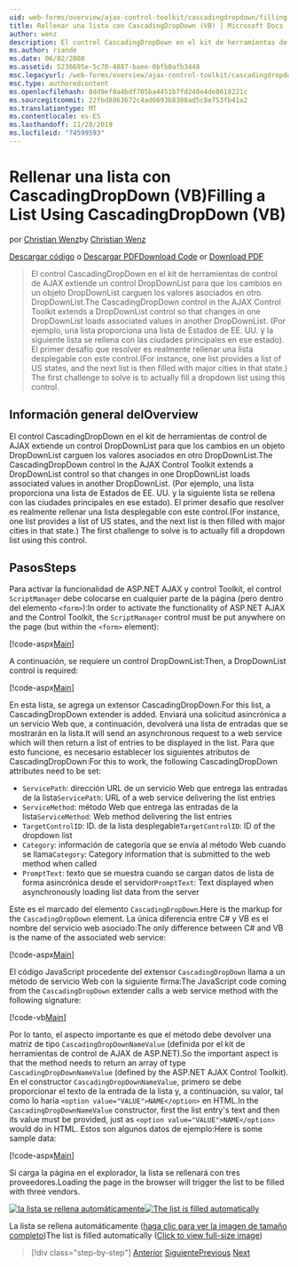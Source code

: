 ```yaml
---
uid: web-forms/overview/ajax-control-toolkit/cascadingdropdown/filling-a-list-using-cascadingdropdown-vb
title: Rellenar una lista con CascadingDropDown (VB) | Microsoft Docs
author: wenz
description: El control CascadingDropDown en el kit de herramientas de control de AJAX extiende un control DropDownList para que los cambios en un objeto DropDownList carguen los valores asociados en Anoth...
ms.author: riande
ms.date: 06/02/2008
ms.assetid: 5236695e-5c70-4887-baee-0bfb0afb3448
msc.legacyurl: /web-forms/overview/ajax-control-toolkit/cascadingdropdown/filling-a-list-using-cascadingdropdown-vb
msc.type: authoredcontent
ms.openlocfilehash: 8dd9ef8a4bdf705ba4451b7fd240e4de8618221c
ms.sourcegitcommit: 22fbd8863672c4ad6693b8388ad5c8e753fb41a2
ms.translationtype: MT
ms.contentlocale: es-ES
ms.lasthandoff: 11/28/2019
ms.locfileid: "74599593"
---
```

# <a name="filling-a-list-using-cascadingdropdown-vb"></a><span data-ttu-id="61473-103">Rellenar una lista con CascadingDropDown (VB)</span><span class="sxs-lookup"><span data-stu-id="61473-103">Filling a List Using CascadingDropDown (VB)</span></span>

<span data-ttu-id="61473-104">por [Christian Wenz](https://github.com/wenz)</span><span class="sxs-lookup"><span data-stu-id="61473-104">by [Christian Wenz](https://github.com/wenz)</span></span>

<span data-ttu-id="61473-105">[Descargar código](https://download.microsoft.com/download/9/0/7/907760b1-2c60-4f81-aeb6-ca416a573b0d/cascadingdropdown0.vb.zip) o [Descargar PDF](https://download.microsoft.com/download/2/d/c/2dc10e34-6983-41d4-9c08-f78f5387d32b/cascadingdropdown0VB.pdf)</span><span class="sxs-lookup"><span data-stu-id="61473-105">[Download Code](https://download.microsoft.com/download/9/0/7/907760b1-2c60-4f81-aeb6-ca416a573b0d/cascadingdropdown0.vb.zip) or [Download PDF](https://download.microsoft.com/download/2/d/c/2dc10e34-6983-41d4-9c08-f78f5387d32b/cascadingdropdown0VB.pdf)</span></span>

> <span data-ttu-id="61473-106">El control CascadingDropDown en el kit de herramientas de control de AJAX extiende un control DropDownList para que los cambios en un objeto DropDownList carguen los valores asociados en otro DropDownList.</span><span class="sxs-lookup"><span data-stu-id="61473-106">The CascadingDropDown control in the AJAX Control Toolkit extends a DropDownList control so that changes in one DropDownList loads associated values in another DropDownList.</span></span> <span data-ttu-id="61473-107">(Por ejemplo, una lista proporciona una lista de Estados de EE. UU. y la siguiente lista se rellena con las ciudades principales en ese estado). El primer desafío que resolver es realmente rellenar una lista desplegable con este control.</span><span class="sxs-lookup"><span data-stu-id="61473-107">(For instance, one list provides a list of US states, and the next list is then filled with major cities in that state.) The first challenge to solve is to actually fill a dropdown list using this control.</span></span>

## <a name="overview"></a><span data-ttu-id="61473-108">Información general del</span><span class="sxs-lookup"><span data-stu-id="61473-108">Overview</span></span>

<span data-ttu-id="61473-109">El control CascadingDropDown en el kit de herramientas de control de AJAX extiende un control DropDownList para que los cambios en un objeto DropDownList carguen los valores asociados en otro DropDownList.</span><span class="sxs-lookup"><span data-stu-id="61473-109">The CascadingDropDown control in the AJAX Control Toolkit extends a DropDownList control so that changes in one DropDownList loads associated values in another DropDownList.</span></span> <span data-ttu-id="61473-110">(Por ejemplo, una lista proporciona una lista de Estados de EE. UU. y la siguiente lista se rellena con las ciudades principales en ese estado). El primer desafío que resolver es realmente rellenar una lista desplegable con este control.</span><span class="sxs-lookup"><span data-stu-id="61473-110">(For instance, one list provides a list of US states, and the next list is then filled with major cities in that state.) The first challenge to solve is to actually fill a dropdown list using this control.</span></span>

## <a name="steps"></a><span data-ttu-id="61473-111">Pasos</span><span class="sxs-lookup"><span data-stu-id="61473-111">Steps</span></span>

<span data-ttu-id="61473-112">Para activar la funcionalidad de ASP.NET AJAX y control Toolkit, el control `ScriptManager` debe colocarse en cualquier parte de la página (pero dentro del elemento `<form>`):</span><span class="sxs-lookup"><span data-stu-id="61473-112">In order to activate the functionality of ASP.NET AJAX and the Control Toolkit, the `ScriptManager` control must be put anywhere on the page (but within the `<form>` element):</span></span>

[!code-aspx[Main](filling-a-list-using-cascadingdropdown-vb/samples/sample1.aspx)]

<span data-ttu-id="61473-113">A continuación, se requiere un control DropDownList:</span><span class="sxs-lookup"><span data-stu-id="61473-113">Then, a DropDownList control is required:</span></span>

[!code-aspx[Main](filling-a-list-using-cascadingdropdown-vb/samples/sample2.aspx)]

<span data-ttu-id="61473-114">En esta lista, se agrega un extensor CascadingDropDown.</span><span class="sxs-lookup"><span data-stu-id="61473-114">For this list, a CascadingDropDown extender is added.</span></span> <span data-ttu-id="61473-115">Enviará una solicitud asincrónica a un servicio Web que, a continuación, devolverá una lista de entradas que se mostrarán en la lista.</span><span class="sxs-lookup"><span data-stu-id="61473-115">It will send an asynchronous request to a web service which will then return a list of entries to be displayed in the list.</span></span> <span data-ttu-id="61473-116">Para que esto funcione, es necesario establecer los siguientes atributos de CascadingDropDown:</span><span class="sxs-lookup"><span data-stu-id="61473-116">For this to work, the following CascadingDropDown attributes need to be set:</span></span>

- <span data-ttu-id="61473-117">`ServicePath`: dirección URL de un servicio Web que entrega las entradas de la lista</span><span class="sxs-lookup"><span data-stu-id="61473-117">`ServicePath`: URL of a web service delivering the list entries</span></span>
- <span data-ttu-id="61473-118">`ServiceMethod`: método Web que entrega las entradas de la lista</span><span class="sxs-lookup"><span data-stu-id="61473-118">`ServiceMethod`: Web method delivering the list entries</span></span>
- <span data-ttu-id="61473-119">`TargetControlID`: ID. de la lista desplegable</span><span class="sxs-lookup"><span data-stu-id="61473-119">`TargetControlID`: ID of the dropdown list</span></span>
- <span data-ttu-id="61473-120">`Category`: información de categoría que se envía al método Web cuando se llama</span><span class="sxs-lookup"><span data-stu-id="61473-120">`Category`: Category information that is submitted to the web method when called</span></span>
- <span data-ttu-id="61473-121">`PromptText`: texto que se muestra cuando se cargan datos de lista de forma asincrónica desde el servidor</span><span class="sxs-lookup"><span data-stu-id="61473-121">`PromptText`: Text displayed when asynchronously loading list data from the server</span></span>

<span data-ttu-id="61473-122">Este es el marcado del elemento `CascadingDropDown`.</span><span class="sxs-lookup"><span data-stu-id="61473-122">Here is the markup for the `CascadingDropDown` element.</span></span> <span data-ttu-id="61473-123">La única diferencia entre C# y VB es el nombre del servicio web asociado:</span><span class="sxs-lookup"><span data-stu-id="61473-123">The only difference between C# and VB is the name of the associated web service:</span></span>

[!code-aspx[Main](filling-a-list-using-cascadingdropdown-vb/samples/sample3.aspx)]

<span data-ttu-id="61473-124">El código JavaScript procedente del extensor `CascadingDropDown` llama a un método de servicio Web con la siguiente firma:</span><span class="sxs-lookup"><span data-stu-id="61473-124">The JavaScript code coming from the `CascadingDropDown` extender calls a web service method with the following signature:</span></span>

[!code-vb[Main](filling-a-list-using-cascadingdropdown-vb/samples/sample4.vb)]

<span data-ttu-id="61473-125">Por lo tanto, el aspecto importante es que el método debe devolver una matriz de tipo `CascadingDropDownNameValue` (definida por el kit de herramientas de control de AJAX de ASP.NET).</span><span class="sxs-lookup"><span data-stu-id="61473-125">So the important aspect is that the method needs to return an array of type `CascadingDropDownNameValue` (defined by the ASP.NET AJAX Control Toolkit).</span></span> <span data-ttu-id="61473-126">En el constructor `CascadingDropDownNameValue`, primero se debe proporcionar el texto de la entrada de la lista y, a continuación, su valor, tal como lo haría `<option value="VALUE">NAME</option>` en HTML.</span><span class="sxs-lookup"><span data-stu-id="61473-126">In the `CascadingDropDownNameValue` constructor, first the list entry's text and then its value must be provided, just as `<option value="VALUE">NAME</option>` would do in HTML.</span></span> <span data-ttu-id="61473-127">Estos son algunos datos de ejemplo:</span><span class="sxs-lookup"><span data-stu-id="61473-127">Here is some sample data:</span></span>

[!code-aspx[Main](filling-a-list-using-cascadingdropdown-vb/samples/sample5.aspx)]

<span data-ttu-id="61473-128">Si carga la página en el explorador, la lista se rellenará con tres proveedores.</span><span class="sxs-lookup"><span data-stu-id="61473-128">Loading the page in the browser will trigger the list to be filled with three vendors.</span></span>

<span data-ttu-id="61473-129">[![la lista se rellena automáticamente](filling-a-list-using-cascadingdropdown-vb/_static/image2.png)](filling-a-list-using-cascadingdropdown-vb/_static/image1.png)</span><span class="sxs-lookup"><span data-stu-id="61473-129">[![The list is filled automatically](filling-a-list-using-cascadingdropdown-vb/_static/image2.png)](filling-a-list-using-cascadingdropdown-vb/_static/image1.png)</span></span>

<span data-ttu-id="61473-130">La lista se rellena automáticamente ([haga clic para ver la imagen de tamaño completo](filling-a-list-using-cascadingdropdown-vb/_static/image3.png))</span><span class="sxs-lookup"><span data-stu-id="61473-130">The list is filled automatically ([Click to view full-size image](filling-a-list-using-cascadingdropdown-vb/_static/image3.png))</span></span>

> [!div class="step-by-step"]
> <span data-ttu-id="61473-131">[Anterior](using-auto-postback-with-cascadingdropdown-cs.md)
> [Siguiente](using-cascadingdropdown-with-a-database-vb.md)</span><span class="sxs-lookup"><span data-stu-id="61473-131">[Previous](using-auto-postback-with-cascadingdropdown-cs.md)
[Next](using-cascadingdropdown-with-a-database-vb.md)</span></span>
